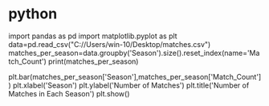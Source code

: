 # python
import pandas as pd
import matplotlib.pyplot as plt
data=pd.read_csv("C://Users/win-10/Desktop/matches.csv")
matches_per_season=data.groupby('Season').size().reset_index(name='Match_Count')
print(matches_per_season)

plt.bar(matches_per_season['Season'],matches_per_season['Match_Count'])
plt.xlabel('Season')
plt.ylabel('Number of Matches')
plt.title('Number of Matches in Each Season')
plt.show()

